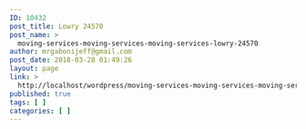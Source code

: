 ```yaml
---
ID: 10432
post_title: Lowry 24570
post_name: >
  moving-services-moving-services-moving-services-lowry-24570
author: mrgabonijeff@gmail.com
post_date: 2018-03-28 01:49:26
layout: page
link: >
  http://localhost/wordpress/moving-services-moving-services-moving-services-lowry-24570/
published: true
tags: [ ]
categories: [ ]
---
```

